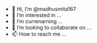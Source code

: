- 👋 Hi, I’m @madhusmita167
- 👀 I’m interested in ...
- 🌱 I’m currenarning ...
- 💞️ I’m looking to collaborate on ...
- 📫 How to reach me ...

<!---
madhusmita167/madhusmita167 is a ✨ special ✨ repository because its `README.md` (this file) appears on your GitHub profile.
You can click the Preview link to take a look at your changes.
--->
